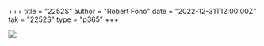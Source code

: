 +++
title = "2252S"
author = "Robert Fonó"
date = "2022-12-31T12:00:00Z"
tak = "2252S"
type = "p365"
+++

![](2022-12-31.jpeg)